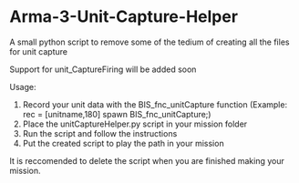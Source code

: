 # Arma-3-Unit-Capture-Helper
A small python script to remove some of the tedium of creating all the files for unit capture

Support for unit_CaptureFiring will be added soon

Usage:

1. Record your unit data with the BIS_fnc_unitCapture function (Example: rec = [unitname,180] spawn BIS_fnc_unitCapture;)
2. Place the unitCaptureHelper.py script in your mission folder
3. Run the script and follow the instructions
4. Put the created script to play the path in your mission

It is reccomended to delete the script when you are finished making your mission.
